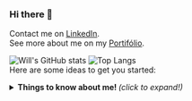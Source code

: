 ### Hi there 👋

Contact me on
[LinkedIn](https://www.linkedin.com/in/will-marcio).
<br>
See more about me on my 
[Portifólio](https://will-site-76600.firebaseapp.com/).

![Will's GitHub stats](https://github-readme-stats.vercel.app/api?username=w1ll-dev&layout=compact&show_icons=true&theme=algolia&hide=stars&hide_rank=true)
![Top Langs](https://github-readme-stats.vercel.app/api/top-langs/?username=w1ll-dev&layout=compact&theme=algolia)
<br>
Here are some ideas to get you started:

<details>
  <summary> <b> Things to know about me! </b> <i>(click to expand!)</i> </summary>
  
  <br>
    hidden
<details>
  
- 🔭 I’m currently working on ...
<br>
- 🌱 I’m currently learning ...
<br>
- 👯 I’m looking to collaborate on ...
<br>
- 🤔 I’m looking for help with ...
<br>
- 💬 Ask me about ...
<br>
- 📫 How to reach me: ...
<br>
- 😄 Pronouns: ...
<br>
- ⚡ Fun fact: ...
